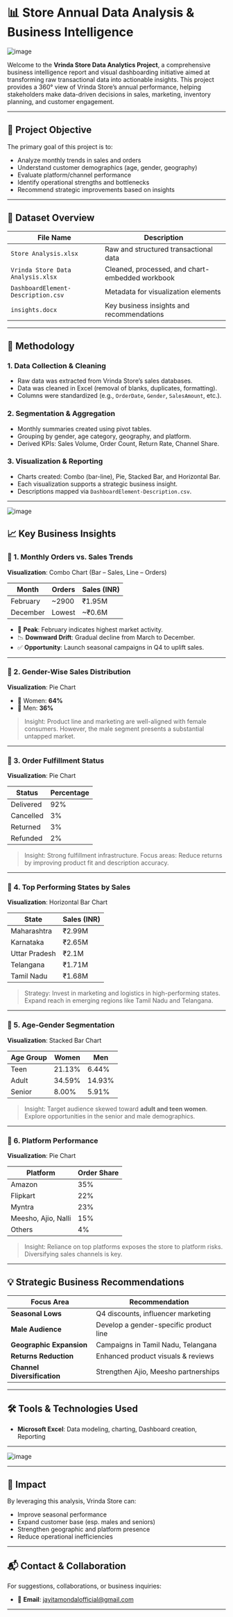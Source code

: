 # 📊 Store Annual Data Analysis & Business Intelligence

![image](https://github.com/user-attachments/assets/8a2c2742-3373-460f-9af9-3bc916b31050)


Welcome to the **Vrinda Store Data Analytics Project**, a comprehensive business intelligence report and visual dashboarding initiative aimed at transforming raw transactional data into actionable insights. This project provides a 360° view of Vrinda Store’s annual performance, helping stakeholders make data-driven decisions in sales, marketing, inventory planning, and customer engagement.

---

## 📌 Project Objective

The primary goal of this project is to:

- Analyze monthly trends in sales and orders
- Understand customer demographics (age, gender, geography)
- Evaluate platform/channel performance
- Identify operational strengths and bottlenecks
- Recommend strategic improvements based on insights

---

## 🧾 Dataset Overview

| File Name | Description |
|----------|-------------|
| `Store Analysis.xlsx` | Raw and structured transactional data |
| `Vrinda Store Data Analysis.xlsx` | Cleaned, processed, and chart-embedded workbook |
| `DashboardElement-Description.csv` | Metadata for visualization elements |
| `insights.docx` | Key business insights and recommendations |

---

## 🧱 Methodology

### 1. **Data Collection & Cleaning**
- Raw data was extracted from Vrinda Store’s sales databases.
- Data was cleaned in Excel (removal of blanks, duplicates, formatting).
- Columns were standardized (e.g., `OrderDate`, `Gender`, `SalesAmount`, etc.).

### 2. **Segmentation & Aggregation**
- Monthly summaries created using pivot tables.
- Grouping by gender, age category, geography, and platform.
- Derived KPIs: Sales Volume, Order Count, Return Rate, Channel Share.

### 3. **Visualization & Reporting**
- Charts created: Combo (bar-line), Pie, Stacked Bar, and Horizontal Bar.
- Each visualization supports a strategic business insight.
- Descriptions mapped via `DashboardElement-Description.csv`.

---

![image](https://github.com/user-attachments/assets/dd7291b4-ccba-43b2-8d86-cb5a937219bd)


## 📈 Key Business Insights

### 🔹 1. Monthly Orders vs. Sales Trends
**Visualization**: Combo Chart (Bar – Sales, Line – Orders)

| Month | Orders | Sales (INR) |
|-------|--------|-------------|
| February | ~2900 | ₹1.95M |
| December | Lowest | ~₹0.6M |

- 📌 **Peak**: February indicates highest market activity.
- 📉 **Downward Drift**: Gradual decline from March to December.
- ✅ **Opportunity**: Launch seasonal campaigns in Q4 to uplift sales.

---

### 🔹 2. Gender-Wise Sales Distribution
**Visualization**: Pie Chart

- 👩 Women: **64%**
- 👨 Men: **36%**

> Insight: Product line and marketing are well-aligned with female consumers. However, the male segment presents a substantial untapped market.

---

### 🔹 3. Order Fulfillment Status
**Visualization**: Pie Chart

| Status | Percentage |
|--------|------------|
| Delivered | 92% |
| Cancelled | 3% |
| Returned | 3% |
| Refunded | 2% |

> Insight: Strong fulfillment infrastructure. Focus areas: Reduce returns by improving product fit and description accuracy.

---

### 🔹 4. Top Performing States by Sales
**Visualization**: Horizontal Bar Chart

| State | Sales (INR) |
|-------|-------------|
| Maharashtra | ₹2.99M |
| Karnataka | ₹2.65M |
| Uttar Pradesh | ₹2.1M |
| Telangana | ₹1.71M |
| Tamil Nadu | ₹1.68M |

> Strategy: Invest in marketing and logistics in high-performing states. Expand reach in emerging regions like Tamil Nadu and Telangana.

---

### 🔹 5. Age-Gender Segmentation
**Visualization**: Stacked Bar Chart

| Age Group | Women | Men |
|-----------|-------|-----|
| Teen | 21.13% | 6.44% |
| Adult | 34.59% | 14.93% |
| Senior | 8.00% | 5.91% |

> Insight: Target audience skewed toward **adult and teen women**. Explore opportunities in the senior and male demographics.

---

### 🔹 6. Platform Performance
**Visualization**: Pie Chart

| Platform | Order Share |
|----------|-------------|
| Amazon | 35% |
| Flipkart | 22% |
| Myntra | 23% |
| Meesho, Ajio, Nalli | 15% |
| Others | 4% |

> Insight: Reliance on top platforms exposes the store to platform risks. Diversifying sales channels is key.

---

## 💡 Strategic Business Recommendations

| Focus Area | Recommendation |
|------------|----------------|
| **Seasonal Lows** | Q4 discounts, influencer marketing |
| **Male Audience** | Develop a gender-specific product line |
| **Geographic Expansion** | Campaigns in Tamil Nadu, Telangana |
| **Returns Reduction** | Enhanced product visuals & reviews |
| **Channel Diversification** | Strengthen Ajio, Meesho partnerships |

---

## 🛠️ Tools & Technologies Used

- **Microsoft Excel**: Data modeling, charting, Dashboard creation, Reporting

---

![image](https://github.com/user-attachments/assets/e814e60a-e3f8-481d-b2b7-7c4c187f2507)

---

## 🎯 Impact

By leveraging this analysis, Vrinda Store can:
- Improve seasonal performance
- Expand customer base (esp. males and seniors)
- Strengthen geographic and platform presence
- Reduce operational inefficiencies

---

## 📬 Contact & Collaboration

For suggestions, collaborations, or business inquiries:

- 📧 **Email**: jayitamondalofficial@gmail.com

---


